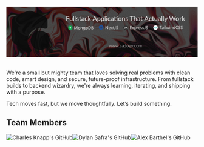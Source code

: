 ![Cadogy's GitHub](https://github.com/Cadogy/.github/blob/main/profile/cadogy_github_banner.jpg)
##
We're a small but mighty team that loves solving real problems with clean code, smart design, and secure, future-proof infrastructure. From fullstack builds to backend wizardry, we're always learning, iterating, and shipping with a purpose.

Tech moves fast, but we move thoughtfully. Let’s build something.

## Team Members

<a href="https://github.com/charlesknapp"><img align="left" src="https://github.com/charlesknapp.png" title="Charles Knapp's GitHub" height=64></a>
<a href="https://github.com/interborn"><img align="left" src="https://github.com/interborn.png" title="Dylan Safra's GitHub" height=64></a>
<a href="https://github.com/allizine"><img align="left" src="https://github.com/allizine.png" title="Alex Barthel's GitHub" height=64></a>
